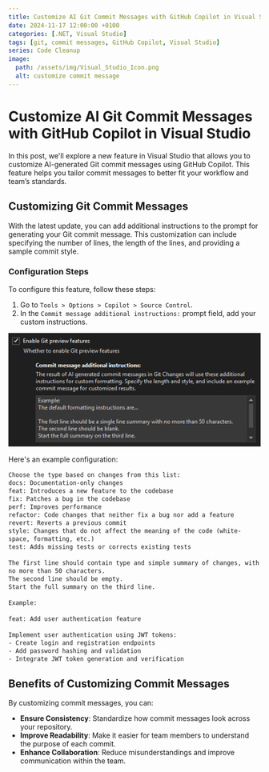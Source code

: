 ```yaml
---
title: Customize AI Git Commit Messages with GitHub Copilot in Visual Studio
date: 2024-11-17 12:00:00 +0100
categories: [.NET, Visual Studio]
tags: [git, commit messages, GitHub Copilot, Visual Studio]
series: Code Cleanup
image:
  path: /assets/img/Visual_Studio_Icon.png
  alt: customize commit message
---
```


# Customize AI Git Commit Messages with GitHub Copilot in Visual Studio

In this post, we'll explore a new feature in Visual Studio that allows you to customize AI-generated Git commit messages using GitHub Copilot. This feature helps you tailor commit messages to better fit your workflow and team’s standards.

## Customizing Git Commit Messages

With the latest update, you can add additional instructions to the prompt for generating your Git commit message. This customization can include specifying the number of lines, the length of the lines, and providing a sample commit style.

### Configuration Steps

To configure this feature, follow these steps:

1. Go to `Tools > Options > Copilot > Source Control`.
2. In the `Commit message additional instructions:` prompt field, add your custom instructions.

![Configuration Screenshot](/assets/img/week202448/commitMessage.png)

Here's an example configuration:

```plaintext
Choose the type based on changes from this list: 
docs: Documentation-only changes
feat: Introduces a new feature to the codebase
fix: Patches a bug in the codebase
perf: Improves performance
refactor: Code changes that neither fix a bug nor add a feature
revert: Reverts a previous commit
style: Changes that do not affect the meaning of the code (white-space, formatting, etc.)
test: Adds missing tests or corrects existing tests

The first line should contain type and simple summary of changes, with no more than 50 characters.
The second line should be empty. 
Start the full summary on the third line.

Example:

feat: Add user authentication feature

Implement user authentication using JWT tokens:
- Create login and registration endpoints
- Add password hashing and validation
- Integrate JWT token generation and verification
```

## Benefits of Customizing Commit Messages

By customizing commit messages, you can:

- **Ensure Consistency**: Standardize how commit messages look across your repository.
- **Improve Readability**: Make it easier for team members to understand the purpose of each commit.
- **Enhance Collaboration**: Reduce misunderstandings and improve communication within the team.
